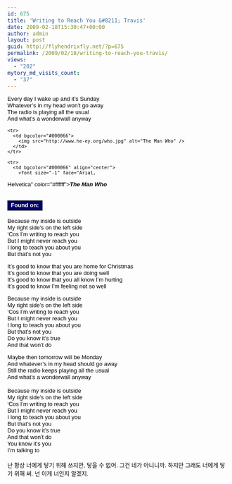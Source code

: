 ```yaml
---
id: 675
title: 'Writing to Reach You &#8211; Travis'
date: 2009-02-18T15:30:47+00:00
author: admin
layout: post
guid: http://flyhendrixfly.net/?p=675
permalink: /2009/02/18/writing-to-reach-you-travis/
views:
  - "202"
mytory_md_visits_count:
  - "37"
---
```

<div>
  <span class="Apple-style-span" style="color: rgb(0, 0, 0); font-family: gulim; font-size: 16px; line-height: normal; "><font face="Arial, Helvetica" size="-1">Every day I wake up and it&#8217;s Sunday<br /> Whatever&#8217;s in my head won&#8217;t go away<br /> The radio is playing all the usual<br /> And what&#8217;s a wonderwall anyway</p> 
  
  <table align="right" border="0" cellpadding="2" cellspacing="0" width="125">
    <tr>
      <td bgcolor="#000066" align="center">
        <font size="-1" face="Arial,
Helvetica" color="#ffffff"><strong>Found on:</strong></font>
      </td>
    </tr>
    
    <tr>
      <td bgcolor="#000066">
        <img src="http://www.he-ey.org/who.jpg" alt="The Man Who" />
      </td>
    </tr>
    
    <tr>
      <td bgcolor="#000066" align="center">
        <font size="-1" face="Arial,
Helvetica" color="#ffffff"><strong><i>The Man Who</i></strong></font>
      </td>
    </tr>
  </table>
  
  <p>
    Because my inside is outside<br /> My right side&#8217;s on the left side<br /> &#8216;Cos I&#8217;m writing to reach you<br /> But I might never reach you<br /> I long to teach you about you<br /> But that&#8217;s not you
  </p>
  
  <p>
    It&#8217;s good to know that you are home for Christmas<br /> It&#8217;s good to know that you are doing well<br /> It&#8217;s good to know that you all know I&#8217;m hurting<br /> It&#8217;s good to know I&#8217;m feeling not so well
  </p>
  
  <p>
    Because my inside is outside<br /> My right side&#8217;s on the left side<br /> &#8216;Cos I&#8217;m writing to reach you<br /> But I might never reach you<br /> I long to teach you about you<br /> But that&#8217;s not you<br /> Do you know it&#8217;s true<br /> And that won&#8217;t do
  </p>
  
  <p>
    Maybe then tomorrow will be Monday<br /> And whatever&#8217;s in my head should go away<br /> Still the radio keeps playing all the usual<br /> And what&#8217;s a wonderwall anyway
  </p>
  
  <p>
    </font>
  </p>
  
  <p>
    <font face="Arial, Helvetica" size="-1">Because my inside is outside<br /> My right side&#8217;s on the left side<br /> &#8216;Cos I&#8217;m writing to reach you<br /> But I might never reach you<br /> I long to teach you about you<br /> But that&#8217;s not you<br /> Do you know it&#8217;s true<br /> And that won&#8217;t do<br /> You know it&#8217;s you<br /> I&#8217;m talking to</font>
  </p>
  
  <p>
  </p>
  
  <p>
    <span class="Apple-style-span" style="font-family: Arial; font-size: 13px;">난 항상 너에게 닿기 위해 쓰지만, 닿을 수 없어. 그건 네가 아니니까. 하지만 그래도 너에게 닿기 위해 써. 넌 이게 너인지 알겠지.</span>
  </p>
  
  <p>
    </span></div>